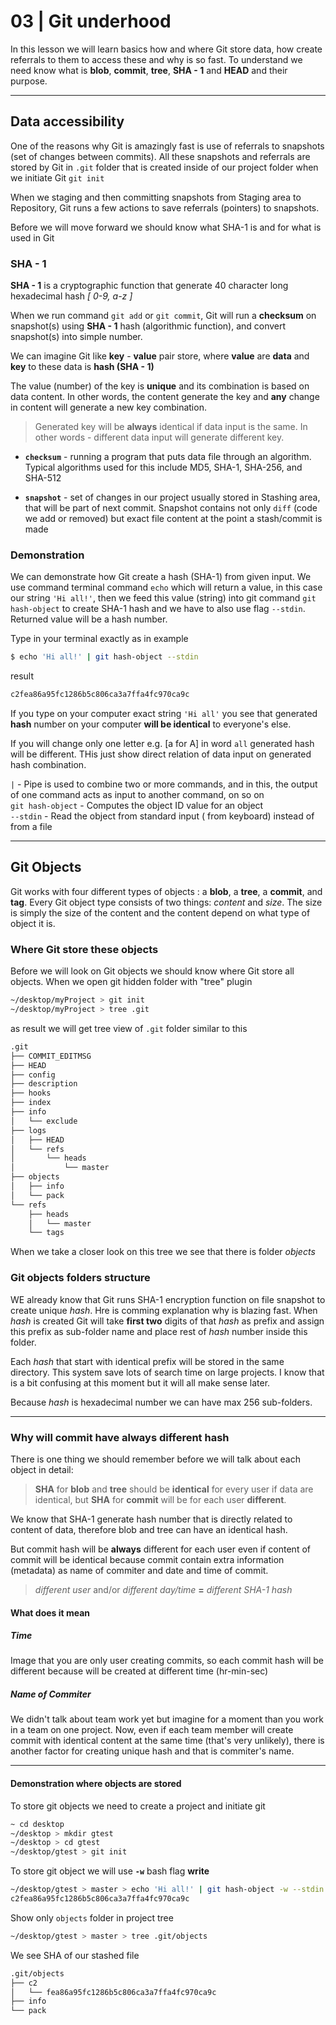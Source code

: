 # 03 | Git underhood

In this lesson we will learn basics how and where Git store data, how create referrals to them to access these and why is so fast. To understand we need know what is **blob**, **commit**, **tree**, **SHA - 1** and **HEAD** and their purpose.

---

## Data accessibility

One of the reasons why Git is amazingly fast is use of referrals to snapshots (set of changes between commits). All these snapshots and referrals are stored by Git in `.git` folder that is created inside of our project folder when we initiate Git `git init`

When we staging and then committing snapshots from Staging area to Repository, Git runs a few actions to save referrals (pointers) to snapshots.

Before we will move forward we should know what SHA-1 is and for what is used in Git

### SHA - 1

**SHA - 1** is a cryptographic function that generate 40 character long hexadecimal hash _[ 0-9, a-z ]_

When we run command `git add` or `git commit`, Git will run a **checksum** on snapshot(s) using **SHA - 1** hash (algorithmic function), and convert snapshot(s) into simple number.

We can imagine Git like **key** - **value** pair store, where **value** are **data** and **key** to these data is **hash (SHA - 1)**

The value (number) of the key is **unique** and its combination is based on data content. In other words, the content generate the key and **any** change in content will generate a new key combination.

> Generated key will be **always** identical if data input is the same. In other words - different data input will generate different key.

- **`checksum`** - running a program that puts data file through an algorithm. Typical algorithms used for this include MD5, SHA-1, SHA-256, and SHA-512

- **`snapshot`** - set of changes in our project usually stored in Stashing area, that will be part of next commit. Snapshot contains not only `diff` (code we add or removed) but exact file content at the point a stash/commit is made

### Demonstration

We can demonstrate how Git create a hash (SHA-1) from given input. We use command terminal command `echo` which will return a value, in this case our string `'Hi all!'`, then we feed this value (string) into git command `git hash-object` to create SHA-1 hash and we have to also use flag `--stdin`. Returned value will be a hash number.

Type in your terminal exactly as in example

```bash
$ echo 'Hi all!' | git hash-object --stdin
```

result

```bash
c2fea86a95fc1286b5c806ca3a7ffa4fc970ca9c
```

If you type on your computer exact string `'Hi all'` you see that generated **hash** number on your computer **will be identical** to everyone's else.

If you will change only one letter e.g. [a for A] in word `all` generated hash will be different. THis just show direct relation of data input on generated hash combination.

`|` - Pipe is used to combine two or more commands, and in this, the output of one command acts as input to another command, on so on\
`git hash-object` - Computes the object ID value for an object\
`--stdin` - Read the object from standard input ( from keyboard) instead of from a file

---

## Git Objects

Git works with four different types of objects : a **blob**, a **tree**, a **commit**, and **tag**. Every Git object type consists of two things: _content_ and _size_. The size is simply the size of the content and the content depend on what type of object it is.

### Where Git store these objects

Before we will look on Git objects we should know where Git store all objects. When we open git hidden folder with "tree" plugin

```bash
~/desktop/myProject > git init
~/desktop/myProject > tree .git
```

as result we will get tree view of `.git` folder similar to this

```bash
.git
├── COMMIT_EDITMSG
├── HEAD
├── config
├── description
├── hooks
├── index
├── info
│   └── exclude
├── logs
│   ├── HEAD
│   └── refs
│       └── heads
│           └── master
├── objects
│   ├── info
│   └── pack
└── refs
    ├── heads
    │   └── master
    └── tags

```

When we take a closer look on this tree we see that there is folder _objects_

### Git objects folders structure

WE already know that Git runs SHA-1 encryption function on file snapshot to create unique _hash_. Hre is comming explanation why is blazing fast.
When _hash_ is created Git will take **first two** digits of that _hash_ as prefix and assign this prefix as sub-folder name and place rest of _hash_ number inside this folder.

Each _hash_ that start with identical prefix will be stored in the same directory. This system save lots of search time on large projects. I know that is a bit confusing at this moment but it will all make sense later.

Because _hash_ is hexadecimal number we can have max 256 sub-folders.

---

### Why will commit have always different hash

There is one thing we should remember before we will talk about each object in detail:

> **SHA** for **blob** and **tree** should be **identical** for every user if data are identical, but **SHA** for **commit** will be for each user **different**.

We know that SHA-1 generate hash number that is directly related to content of data, therefore blob and tree can have an identical hash.

But commit hash will be **always** different for each user even if content of commit will be identical because commit contain extra information (metadata) as name of commiter and date and time of commit.

> _different user_ and/or _different day/time_ **=** _different SHA-1 hash_

#### What does it mean

##### Time

Image that you are only user creating commits, so each commit hash will be different because will be created at different time (hr-min-sec)

##### Name of Commiter

We didn't talk about team work yet but imagine for a moment than you work in a team on one project. Now, even if each team member will create commit with identical content at the same time (that's very unlikely), there is another factor for creating unique hash and that is commiter's name.

---

#### Demonstration where objects are stored

To store git objects we need to create a project and initiate git

```bash
~ cd desktop
~/desktop > mkdir gtest
~/desktop > cd gtest
~/desktop/gtest > git init
```

To store git object we will use **`-w`** bash flag **write**

```bash
~/desktop/gtest > master > echo 'Hi all!' | git hash-object -w --stdin
c2fea86a95fc1286b5c806ca3a7ffa4fc970ca9c
```

Show only `objects` folder in project tree

```bash
~/desktop/gtest > master > tree .git/objects
```

We see SHA of our stashed file

```bash
.git/objects
├── c2
│   └── fea86a95fc1286b5c806ca3a7ffa4fc970ca9c
├── info
└── pack
```
